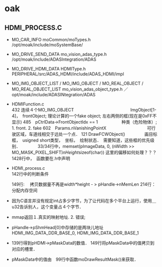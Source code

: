 # oak  
## HDMI_PROCESS.C　　

* MO_CAR_INFO                                  moCommon/moTypes.h                       /opt/moak/include/moSystemBase/
* MO_DRIVE_SEND_DATA                           mo_vision_adas_type.h                    /opt/moak/include/ADASIntegration/ADAS  
* MO_DRIVE_HDMI_DATA                            HDMIType.h                              PERIPHERAL/src/ADAS_HDMI/include/ADAS_HDMI/impl  
* MO_IMG_OBJECT_LIST / MO_IMG_OBJECT / MO_REAL_OBJECT / MO_REAL_OBJECT_LIST      mo_vision_adas_object_type.h   ／opt/moak/include/ADASINtegration/ADAS    


* HDMIFunction.c  
   432 连续４个MO_IMG_OBJECT　　　　　　　　　　　　　 ImgObject[1-4]，　frontObject; 理论计算的一个fake object; 左右两侧的框(现在是0xFF不显示)
   485　pCtrlData->FrontObjectIdx == 1  　　　　　 种类（危险物体）; 1. front. 2. fake
   602　Params.nVanishingPointX  　　　　　　　　　 可行驶区域，车道线相交于远处一个点．
   121 DrawFCWObject()  　　　　 画目标框，　usigned short类型，　坐标，　绘制状态．　需要知道，这些框的优先级别．　　
　　
    33/34行中，memset(pImageData, 0, (nWidth >> MO_MASK_PIXEL_SHIFT)*nHeight*sizeof(char))  这里的偏移如何处理？？？
    1428行中，　函数要在.h中声明

* HDMI_process.c  
    142行中的判断条件　　


    149行: 　拷贝数据量不再是width*height  - >    pHandle->nMemLen
    214行：　分配内存空间


* 因为C语言并没有规定int占多少字节，为了让代码在多个平台上运行，使用＿u32告诉别人，这个变量占４个字节．　　
* mmap返回１.真实的映射地址. 2. 错误;　　
* pHandle->pShmHead[0]中存储的是两块儿地址HDMI_IMG_DATA_DDR_BASE_0, HDMI_IMG_DATA_DDR_BASE_1  
* 139行得到pHDMI->pMaskData的数值． 149行将pMaskData中的值拷贝到对应的槽里．　　
* pMaskData中的值由　99行中函数moDrawResultMask()来获取．  

